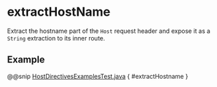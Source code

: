 # extractHostName

Extract the hostname part of the `Host` request header and expose it as a `String` extraction
to its inner route.

## Example

@@snip [HostDirectivesExamplesTest.java](../../../../../../../test/java/docs/http/javadsl/server/directives/HostDirectivesExamplesTest.java) { #extractHostname }